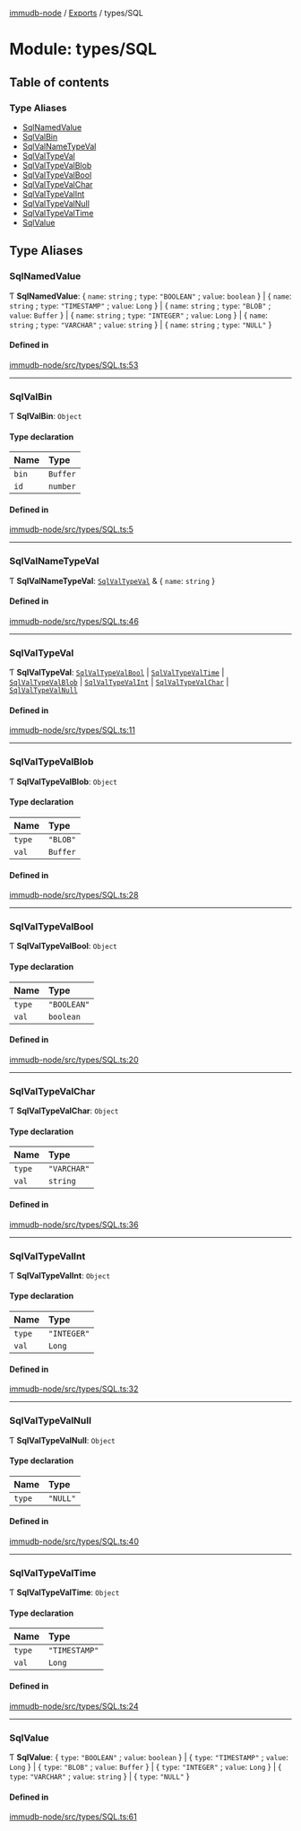[immudb-node](../README.md) / [Exports](../modules.md) / types/SQL

# Module: types/SQL

## Table of contents

### Type Aliases

- [SqlNamedValue](types_SQL.md#sqlnamedvalue)
- [SqlValBin](types_SQL.md#sqlvalbin)
- [SqlValNameTypeVal](types_SQL.md#sqlvalnametypeval)
- [SqlValTypeVal](types_SQL.md#sqlvaltypeval)
- [SqlValTypeValBlob](types_SQL.md#sqlvaltypevalblob)
- [SqlValTypeValBool](types_SQL.md#sqlvaltypevalbool)
- [SqlValTypeValChar](types_SQL.md#sqlvaltypevalchar)
- [SqlValTypeValInt](types_SQL.md#sqlvaltypevalint)
- [SqlValTypeValNull](types_SQL.md#sqlvaltypevalnull)
- [SqlValTypeValTime](types_SQL.md#sqlvaltypevaltime)
- [SqlValue](types_SQL.md#sqlvalue)

## Type Aliases

### SqlNamedValue

Ƭ **SqlNamedValue**: { `name`: `string` ; `type`: ``"BOOLEAN"`` ; `value`: `boolean`  } \| { `name`: `string` ; `type`: ``"TIMESTAMP"`` ; `value`: `Long`  } \| { `name`: `string` ; `type`: ``"BLOB"`` ; `value`: `Buffer`  } \| { `name`: `string` ; `type`: ``"INTEGER"`` ; `value`: `Long`  } \| { `name`: `string` ; `type`: ``"VARCHAR"`` ; `value`: `string`  } \| { `name`: `string` ; `type`: ``"NULL"``  }

#### Defined in

[immudb-node/src/types/SQL.ts:53](https://github.com/codenotary/immudb-node/blob/fe12060/immudb-node/src/types/SQL.ts#L53)

___

### SqlValBin

Ƭ **SqlValBin**: `Object`

#### Type declaration

| Name | Type |
| :------ | :------ |
| `bin` | `Buffer` |
| `id` | `number` |

#### Defined in

[immudb-node/src/types/SQL.ts:5](https://github.com/codenotary/immudb-node/blob/fe12060/immudb-node/src/types/SQL.ts#L5)

___

### SqlValNameTypeVal

Ƭ **SqlValNameTypeVal**: [`SqlValTypeVal`](types_SQL.md#sqlvaltypeval) & { `name`: `string`  }

#### Defined in

[immudb-node/src/types/SQL.ts:46](https://github.com/codenotary/immudb-node/blob/fe12060/immudb-node/src/types/SQL.ts#L46)

___

### SqlValTypeVal

Ƭ **SqlValTypeVal**: [`SqlValTypeValBool`](types_SQL.md#sqlvaltypevalbool) \| [`SqlValTypeValTime`](types_SQL.md#sqlvaltypevaltime) \| [`SqlValTypeValBlob`](types_SQL.md#sqlvaltypevalblob) \| [`SqlValTypeValInt`](types_SQL.md#sqlvaltypevalint) \| [`SqlValTypeValChar`](types_SQL.md#sqlvaltypevalchar) \| [`SqlValTypeValNull`](types_SQL.md#sqlvaltypevalnull)

#### Defined in

[immudb-node/src/types/SQL.ts:11](https://github.com/codenotary/immudb-node/blob/fe12060/immudb-node/src/types/SQL.ts#L11)

___

### SqlValTypeValBlob

Ƭ **SqlValTypeValBlob**: `Object`

#### Type declaration

| Name | Type |
| :------ | :------ |
| `type` | ``"BLOB"`` |
| `val` | `Buffer` |

#### Defined in

[immudb-node/src/types/SQL.ts:28](https://github.com/codenotary/immudb-node/blob/fe12060/immudb-node/src/types/SQL.ts#L28)

___

### SqlValTypeValBool

Ƭ **SqlValTypeValBool**: `Object`

#### Type declaration

| Name | Type |
| :------ | :------ |
| `type` | ``"BOOLEAN"`` |
| `val` | `boolean` |

#### Defined in

[immudb-node/src/types/SQL.ts:20](https://github.com/codenotary/immudb-node/blob/fe12060/immudb-node/src/types/SQL.ts#L20)

___

### SqlValTypeValChar

Ƭ **SqlValTypeValChar**: `Object`

#### Type declaration

| Name | Type |
| :------ | :------ |
| `type` | ``"VARCHAR"`` |
| `val` | `string` |

#### Defined in

[immudb-node/src/types/SQL.ts:36](https://github.com/codenotary/immudb-node/blob/fe12060/immudb-node/src/types/SQL.ts#L36)

___

### SqlValTypeValInt

Ƭ **SqlValTypeValInt**: `Object`

#### Type declaration

| Name | Type |
| :------ | :------ |
| `type` | ``"INTEGER"`` |
| `val` | `Long` |

#### Defined in

[immudb-node/src/types/SQL.ts:32](https://github.com/codenotary/immudb-node/blob/fe12060/immudb-node/src/types/SQL.ts#L32)

___

### SqlValTypeValNull

Ƭ **SqlValTypeValNull**: `Object`

#### Type declaration

| Name | Type |
| :------ | :------ |
| `type` | ``"NULL"`` |

#### Defined in

[immudb-node/src/types/SQL.ts:40](https://github.com/codenotary/immudb-node/blob/fe12060/immudb-node/src/types/SQL.ts#L40)

___

### SqlValTypeValTime

Ƭ **SqlValTypeValTime**: `Object`

#### Type declaration

| Name | Type |
| :------ | :------ |
| `type` | ``"TIMESTAMP"`` |
| `val` | `Long` |

#### Defined in

[immudb-node/src/types/SQL.ts:24](https://github.com/codenotary/immudb-node/blob/fe12060/immudb-node/src/types/SQL.ts#L24)

___

### SqlValue

Ƭ **SqlValue**: { `type`: ``"BOOLEAN"`` ; `value`: `boolean`  } \| { `type`: ``"TIMESTAMP"`` ; `value`: `Long`  } \| { `type`: ``"BLOB"`` ; `value`: `Buffer`  } \| { `type`: ``"INTEGER"`` ; `value`: `Long`  } \| { `type`: ``"VARCHAR"`` ; `value`: `string`  } \| { `type`: ``"NULL"``  }

#### Defined in

[immudb-node/src/types/SQL.ts:61](https://github.com/codenotary/immudb-node/blob/fe12060/immudb-node/src/types/SQL.ts#L61)
